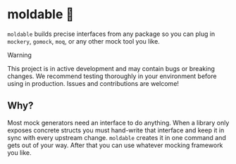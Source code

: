 # moldable 🔧

`moldable` builds precise interfaces from any package so you can plug in `mockery`, `gomock`, `moq`, or any other mock tool you like.

> [!WARNING]
> This project is in active development and may contain bugs or breaking changes. We recommend testing thoroughly in your environment before using in production. Issues and contributions are welcome!

## Why?

Most mock generators need an interface to do anything. When a library only exposes concrete structs you must hand-write that interface and keep it in sync with every upstream change. `moldable` creates it in one command and gets out of your way. After that you can use whatever mocking framework you like.
